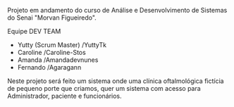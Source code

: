 Projeto em andamento do curso de Análise e Desenvolvimento de Sistemas do Senai "Morvan Figueiredo".

Equipe DEV TEAM 
- Yutty (Scrum Master) /YuttyTk 
- Caroline /Caroline-Stos 
- Amanda /Amandadevnunes 
- Fernando /Agaragann

Neste projeto será feito um sistema onde uma clínica oftalmológica fictícia de pequeno porte que criamos, 
quer um sistema com acesso para Administrador, paciente e funcionários.
